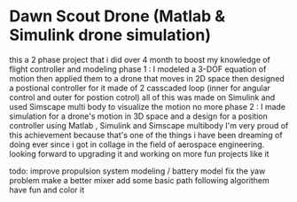 # Dawn Scout Drone (Matlab & Simulink drone simulation)
this a 2 phase project that i did over 4 month to boost my knowledge of flight controller and modeling
phase 1 :
I modeled a 3-DOF equation of motion then applied them to a drone that moves in 2D space then designed a postional controller for it made of 2 casscaded loop (inner for angular control and outer for postion cotrol)
all of this was made on Simulink and used Simscape multi body to visualize the motion no more
phase 2 :
I made simulation for a drone's motion in 3D space and a design for a position controller using Matlab , Simulink and Simscape multibody
I'm very proud of this achievement because that's one of the things i have been dreaming of doing ever since i got in collage in the field of aerospace engineering. looking forward to upgrading it and working on more fun projects like it

todo: 
improve propulsion system modeling / battery model
fix the yaw problem
make a better mixer
add some basic path following algorithem
have fun and color it
